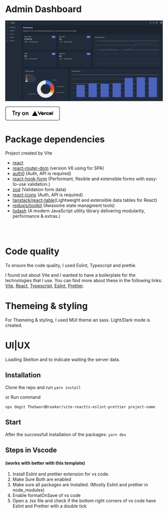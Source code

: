 # Admin Dashboard

![GameHub screen shot](/resources/screenshot.png)

<!-- [![Try on CodeSand Box](/resources/codeSandBoxButton.png)](https://admin-dashboard-vite.vercel.app/) -->

[![Try on Vercel](/resources/vercelButton.png)](https://admin-dashboard-vite.vercel.app/)

# Package dependencies

Project created by Vite

- [react](https://facebook.github.io/react/)
- [react-router-dom](https://reactrouter.com/en/main) (version V6 using for SPA)
- [auth0](https://auth0.com/docs/quickstart/spa/react/interactive) (Auth, API is required)
- [react-hook-form](https://react-hook-form.com/) (Performant, flexible and extensible forms with easy-to-use validation.)
- [zod](https://zod.dev/) (Validation form data)
- [react-icons](https://react-icons.github.io/react-icons/) (Auth, API is required)
- [tanstack/react-table](https://react-table-v7.tanstack.com/)(Lightweight and extensible data tables for React)
- [reduxjs/toolkit](https://redux-toolkit.js.org/rtk-query/overview) (Awasome state managment tools)
- [lodash](https://lodash.com/) (A modern JavaScript utility library delivering modularity, performance & extras.)

<br> <br>

# Code quality

To ensure the code quality, I used Eslint, Typescript and prettie.

I found out about Vite and I wanted to have a boilerplate for the technologies that I use. You can find more about these in the following links: [Vite](https://github.com/vitejs/vite), [React](https://reactjs.org/), [Typescript](https://www.typescriptlang.org/), [Eslint](https://eslint.org/), [Prettier](https://prettier.io/).

# Themeing & styling

For Themeing & styling, I used MUI theme an sass. Light/Dark mode is created.

# UI|UX

Loading Skelton and to indicate waiting the server data.

## Installation

Clone the repo and run `yarn install`

or Run command

```
npx degit TheSwordBreaker/vite-reactts-eslint-prettier project-name
```

## Start

After the successfull installation of the packages: `yarn dev`

## Steps in Vscode

#### (works with better with this template)

1. Install Eslint and prettier extension for vs code.
2. Make Sure Both are enabled
3. Make sure all packages are Installed. (Mostly Eslint and prettier in node_modules)
4. Enable formatOnSave of vs code
5. Open a .tsx file and check if the bottom right corners of vs code have Eslint and Prettier with a double tick
